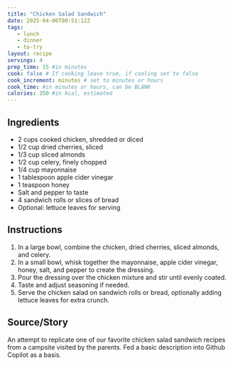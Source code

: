 ```yaml
---
title: "Chicken Salad Sandwich"
date: 2025-04-06T00:51:12Z
tags: 
   - lunch
   - dinner
   - to-try
layout: recipe
servings: 4
prep_time: 15 #in minutes
cook: false # If cooking leave true, if cooling set to false
cook_increment: minutes # set to minutes or hours
cook_time: #in minutes or hours, can be BLANK
calories: 350 #in kcal, estimated
---
```


## Ingredients

- 2 cups cooked chicken, shredded or diced
- 1/2 cup dried cherries, sliced
- 1/3 cup sliced almonds
- 1/2 cup celery, finely chopped
- 1/4 cup mayonnaise
- 1 tablespoon apple cider vinegar
- 1 teaspoon honey
- Salt and pepper to taste
- 4 sandwich rolls or slices of bread
- Optional: lettuce leaves for serving

## Instructions

1. In a large bowl, combine the chicken, dried cherries, sliced almonds, and celery.
2. In a small bowl, whisk together the mayonnaise, apple cider vinegar, honey, salt, and pepper to create the dressing.
3. Pour the dressing over the chicken mixture and stir until evenly coated.
4. Taste and adjust seasoning if needed.
5. Serve the chicken salad on sandwich rolls or bread, optionally adding lettuce leaves for extra crunch.

## Source/Story

An attempt to replicate one of our favorite chicken salad sandwich recipes from a campsite visited by the parents. Fed a basic description into Github Copilot as a basis.

